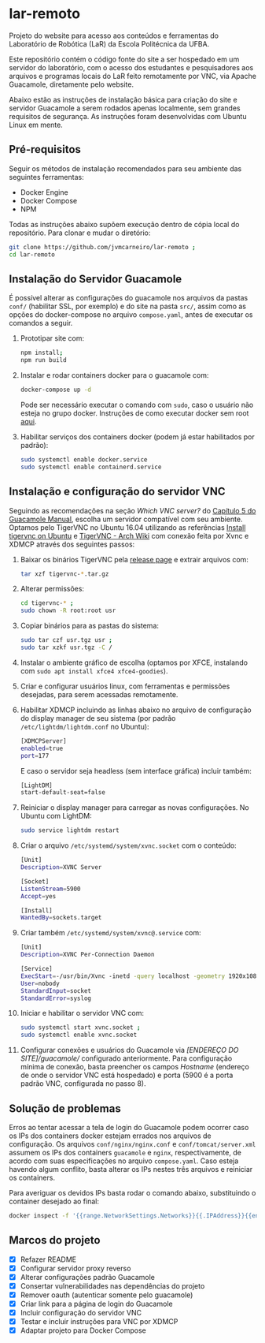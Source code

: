 # lar-remoto

Projeto do website para acesso aos conteúdos e ferramentas do Laboratório de
Robótica (LaR) da Escola Politécnica da UFBA.

Este repositório contém o código fonte do site a ser hospedado em um servidor
do laboratório, com o acesso dos estudantes e pesquisadores aos arquivos e
programas locais do LaR feito remotamente por VNC, via Apache Guacamole,
diretamente pelo website.

Abaixo estão as instruções de instalação básica para criação do site e servidor
Guacamole a serem rodados apenas localmente, sem grandes requisitos de
segurança. As instruções foram desenvolvidas com Ubuntu Linux em mente.

## Pré-requisitos

Seguir os métodos de instalação recomendados para seu ambiente das seguintes
ferramentas:

- Docker Engine
- Docker Compose
- NPM

Todas as instruções abaixo supõem execução dentro de cópia local do repositório.
Para clonar e mudar o diretório:

```bash
git clone https://github.com/jvmcarneiro/lar-remoto ;
cd lar-remoto
```

## Instalação do Servidor Guacamole

É possível alterar as configurações do guacamole nos arquivos da pastas `conf/`
(habilitar SSL, por exemplo) e do site na pasta `src/`, assim como as opções do
docker-compose no arquivo `compose.yaml`, antes de executar os comandos a
seguir.

1. Prototipar site com:

    ```bash
    npm install;
    npm run build
    ```

2. Instalar e rodar containers docker para o guacamole com:

    ```bash
    docker-compose up -d
    ```

   Pode ser necessário executar o comando com `sudo`, caso o usuário não esteja
   no grupo docker. Instruções de como executar docker sem root
   [aqui](https://docs.docker.com/engine/install/linux-postinstall/).

3. Habilitar serviços dos containers docker (podem já estar habilitados por padrão):

    ```bash
    sudo systemctl enable docker.service
    sudo systemctl enable containerd.service
    ```

## Instalação e configuração do servidor VNC

Seguindo as recomendações na seção _Which VNC server?_ do [Capítulo 5 do
Guacamole Manual](https://guacamole.apache.org/doc/gug/configuring-guacamole.html),
escolha um servidor compatível com seu ambiente. Optamos pelo TigerVNC no
Ubuntu 16.04 utilizando as referências [Install tigervnc on
Ubuntu](https://gist.github.com/plembo/87a429f3bd1f95d4ec59b2ce8ce0a04d) e
[TigerVNC - Arch Wiki](https://wiki.archlinux.org/index.php/TigerVNC) com
conexão feita por Xvnc e XDMCP através dos seguintes passos:

1. Baixar os binários TigerVNC pela [release
   page](https://github.com/TigerVNC/tigervnc/releases) e extrair arquivos com:

    ```bash
    tar xzf tigervnc-*.tar.gz
    ```

2. Alterar permissões:

    ```bash
    cd tigervnc-* ;
    sudo chown -R root:root usr
    ```

3. Copiar binários para as pastas do sistema:

    ```bash
    sudo tar czf usr.tgz usr ;
    sudo tar xzkf usr.tgz -C /
    ```

4. Instalar o ambiente gráfico de escolha (optamos por XFCE, instalando com
   `sudo apt install xfce4 xfce4-goodies`).

5. Criar e configurar usuários linux, com ferramentas e permissões desejadas, para
   serem acessadas remotamente.

6. Habilitar XDMCP incluindo as linhas abaixo no arquivo de configuração do
   display manager de seu sistema (por padrão `/etc/lightdm/lightdm.conf` no
   Ubuntu):

    ```bash
    [XDMCPServer]
    enabled=true
    port=177
    ```

   E caso o servidor seja headless (sem interface gráfica) incluir também:

    ```bash
    [LightDM]
    start-default-seat=false
    ```

7. Reiniciar o display manager para carregar as novas configurações. No Ubuntu
   com LightDM:

    ```bash
    sudo service lightdm restart
    ```

8. Criar o arquivo `/etc/systemd/system/xvnc.socket` com o conteúdo:

    ```bash
    [Unit]
    Description=XVNC Server
    
    [Socket]
    ListenStream=5900
    Accept=yes
    
    [Install]
    WantedBy=sockets.target
    ```

9. Criar também `/etc/systemd/system/xvnc@.service` com:

    ```bash
    [Unit]
    Description=XVNC Per-Connection Daemon
    
    [Service]
    ExecStart=-/usr/bin/Xvnc -inetd -query localhost -geometry 1920x1080 -once -SecurityTypes=None
    User=nobody
    StandardInput=socket
    StandardError=syslog
    ```

10. Iniciar e habilitar o servidor VNC com:

    ```bash
    sudo systemctl start xvnc.socket ;
    sudo systemctl enable xvnc.socket
    ```

11. Configurar conexões e usuários do Guacamole via *[ENDEREÇO DO
    SITE]/guacamole/* configurado anteriormente. Para configuração mínima
    de conexão, basta preencher os campos _Hostname_ (endereço de onde o
    servidor VNC está hospedado) e porta (5900 é a porta padrão VNC,
    configurada no passo 8).

## Solução de problemas

Erros ao tentar acessar a tela de login do Guacamole podem ocorrer caso os IPs
dos containers docker estejam errados nos arquivos de configuração.  Os
arquivos `conf/nginx/nginx.conf` e `conf/tomcat/server.xml` assumem os IPs dos
containers `guacamole` e `nginx`, respectivamente, de acordo com suas
especificações no arquivo `compose.yaml`. Caso esteja havendo algum conflito,
basta alterar os IPs nestes três arquivos e reiniciar os containers.

Para averiguar os devidos IPs basta rodar o comando abaixo, substituindo o
container desejado ao final:

```bash
docker inspect -f '{{range.NetworkSettings.Networks}}{{.IPAddress}}{{end}}' nginx
```

## Marcos do projeto

- [x] Refazer README
- [x] Configurar servidor proxy reverso
- [x] Alterar configurações padrão Guacamole
- [x] Consertar vulnerabilidades nas dependências do projeto
- [x] Remover oauth (autenticar somente pelo guacamole)
- [x] Criar link para a página de login do Guacamole
- [x] Incluir configuração do servidor VNC
- [x] Testar e incluir instruções para VNC por XDMCP
- [x] Adaptar projeto para Docker Compose
